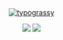 <div align="center">
  <a href="https://github.com/kawarimidoll/typograssy">
    <img alt="typograssy" src="https://typograssy.deno.dev/api?text=%E3%82%B8%E3%83%A7%E3%83%B3%E3%81%A7%E3%81%99%E3%80%82%E3%81%93%E3%82%93%E3%81%AB%E3%81%A1%E3%81%AF&l0=171717&l1=ffffff&l2=ffffff&l3=ffffff&l4=ffffff&bg=000000&frame=none&speed=100&comment=">
    
  
</a>
    <p>
        <img draggable="false"style="witdh:119xp;height:20xp;" src="https://komarev.com/ghpvc/?username=bd986650&style=for-the-badge&color=2CA5E0">
        <a href="https://t.me/bd986650"><img  draggable="false" style="witdh:119xp;height:20xp;"src="https://img.shields.io/badge/Telegram-2CA5E0?style=for-the-badge&logo=telegram&logoColor=white">
        </a>
    </p>
</div>

